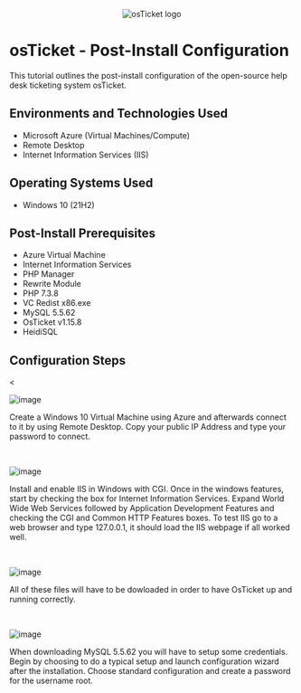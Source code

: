 
<p align="center">
<img src="https://i.imgur.com/Clzj7Xs.png" alt="osTicket logo"/>
</p>

<h1>osTicket - Post-Install Configuration</h1>
This tutorial outlines the post-install configuration of the open-source help desk ticketing system osTicket.<br />

<h2>Environments and Technologies Used</h2>

- Microsoft Azure (Virtual Machines/Compute)
- Remote Desktop
- Internet Information Services (IIS)

<h2>Operating Systems Used </h2>

- Windows 10</b> (21H2)

<h2>Post-Install Prerequisites</h2>

- Azure Virtual Machine
- Internet Information Services
- PHP Manager
- Rewrite Module
- PHP 7.3.8
- VC Redist x86.exe
- MySQL 5.5.62
- OsTicket v1.15.8
- HeidiSQL

<h2>Configuration Steps</h2>

<p>
<


![image](https://github.com/Jess20A/post-install-config/assets/142112890/ef492030-1600-4157-bf55-4084e4fe2696)



</p>
<p>
Create a Windows 10 Virtual Machine using Azure and afterwards connect to it by using Remote Desktop. Copy your public IP Address and type your password to connect. 
</p>
<br />


![image](https://github.com/Jess20A/post-install-config/assets/142112890/9c93db9d-b6ea-4956-ae88-a24ddbcc8a22)

</p>
<p>
Install and enable IIS in Windows with CGI. Once in the windows features, start by checking the box for Internet Information Services. Expand World Wide Web Services followed by Application Development Features and checking the CGI and Common HTTP Features boxes. To test IIS go to a web browser and type 127.0.0.1, it should load the IIS webpage if all worked well.
</p>
<br />


![image](https://github.com/Jess20A/post-install-config/assets/142112890/2a3b83c2-c5d7-4ae2-a04e-1e8461b98529)
<p>
All of these files will have to be dowloaded in order to have OsTicket up and running correctly.

</p>
<br />

![image](https://github.com/Jess20A/post-install-config/assets/142112890/206ed688-f63b-45d2-bd4b-4edf1172e5fd)

When downloading MySQL 5.5.62 you will have to setup some credentials. Begin by choosing to do a typical setup and launch configuration wizard after the installation. Choose standard configuration and create a password for the username root.


